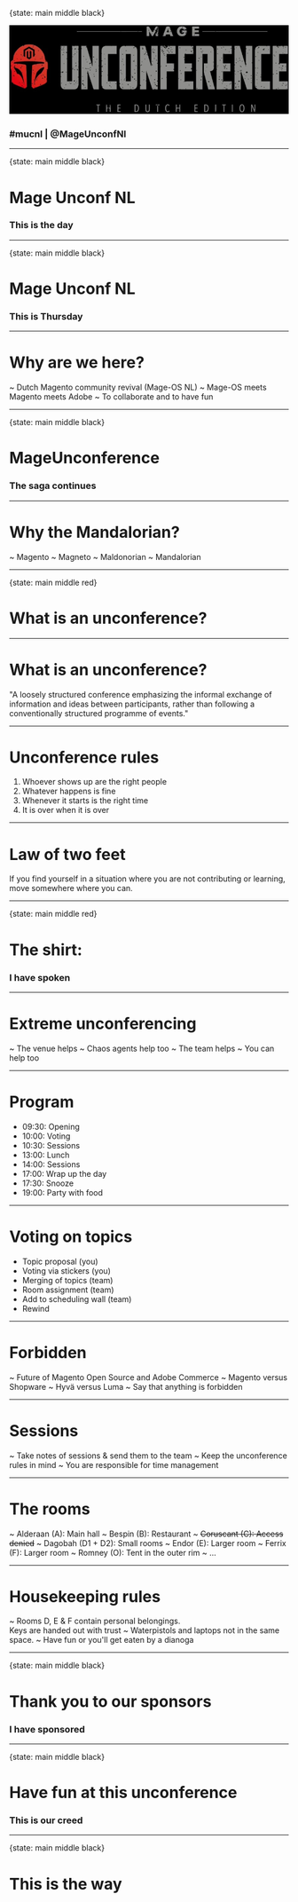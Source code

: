 {state: main middle black}

<img class="img-responsive" src="/images/mucnl/mageuc-logo.webp" />

### \#mucnl | @MageUnconfNl

---
{state: main middle black}
# Mage Unconf NL
### This is the day

---
{state: main middle black}
# Mage Unconf NL
### This is Thursday

---
# Why are we here?
~ Dutch Magento community revival (Mage-OS NL)
~ Mage-OS meets Magento meets Adobe
~ To collaborate and to have fun

---
{state: main middle black}
# MageUnconference
### The saga continues

---
# Why the Mandalorian?
~ Magento
~ Magneto
~ Maldonorian
~ Mandalorian

---
{state: main middle red}
# What is an unconference?

---
# What is an unconference?
"A loosely structured conference emphasizing the informal exchange of information and ideas between participants, rather than following a conventionally structured programme of events."

---
# Unconference rules
1. Whoever shows up are the right people
2. Whatever happens is fine
3. Whenever it starts is the right time
4. It is over when it is over

---
# Law of two feet
If you find yourself in a situation where you are not contributing or learning, move somewhere where you can.

---
{state: main middle red}
# The shirt:
### I have spoken

---
# Extreme unconferencing
~ The venue helps
~ Chaos agents help too
~ The team helps
~ You can help too

---
# Program
- 09:30: Opening
- 10:00: Voting
- 10:30: Sessions
- 13:00: Lunch
- 14:00: Sessions
- 17:00: Wrap up the day
- 17:30: Snooze
- 19:00: Party with food

---
# Voting on topics
- Topic proposal (you)
- Voting via stickers (you)
- Merging of topics (team)
- Room assignment (team)
- Add to scheduling wall (team)
- Rewind

---
# Forbidden
~ Future of Magento Open Source and Adobe Commerce
~ Magento versus Shopware
~ Hyvä versus Luma
~ Say that anything is forbidden

---
# Sessions
~ Take notes of sessions & send them to the team
~ Keep the unconference rules in mind
~ You are responsible for time management

---
# The rooms
~ Alderaan (A): Main hall
~ Bespin (B): Restaurant
~ ~~Coruscant (C): Access denied~~
~ Dagobah (D1 + D2): Small rooms
~ Endor (E): Larger room
~ Ferrix (F): Larger room
~ Romney (O): Tent in the outer rim
~ ...

---
# Housekeeping rules
~ Rooms D, E & F contain personal belongings.<br/>Keys are handed out with trust
~ Waterpistols and laptops not in the same space.
~ Have fun or you'll get eaten by a dianoga

---
{state: main middle black}
# Thank you to our sponsors
### I have sponsored

---
{state: main middle black}
# Have fun at this unconference
### This is our creed

---
{state: main middle black}
# This is the way
